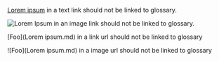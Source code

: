 [Lorem ipsum](./Headline.md) in a text link should not be linked to glossary.

![Lorem Ipsum](./Headline) in an image link should not be linked to glossary.

[Foo](Lorem ipsum.md) in a link url should not be linked to glossary

![Foo](Lorem ipsum.md) in a image url should not be linked to glossary
